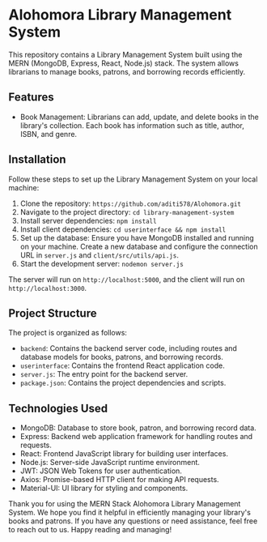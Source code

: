 # Alohomora Library Management System

This repository contains a Library Management System built using the MERN (MongoDB, Express, React, Node.js) stack. The system allows librarians to manage books, patrons, and borrowing records efficiently.

## Features

- Book Management: Librarians can add, update, and delete books in the library's collection. Each book has information such as title, author, ISBN, and genre.


## Installation

Follow these steps to set up the Library Management System on your local machine:

1. Clone the repository: `https://github.com/aditi578/Alohomora.git`
2. Navigate to the project directory: `cd library-management-system`
3. Install server dependencies: `npm install`
4. Install client dependencies: `cd userinterface && npm install`
5. Set up the database: Ensure you have MongoDB installed and running on your machine. Create a new database and configure the connection URL in `server.js` and `client/src/utils/api.js`.
6. Start the development server: `nodemon server.js`

The server will run on `http://localhost:5000`, and the client will run on `http://localhost:3000`.

## Project Structure

The project is organized as follows:

- `backend`: Contains the backend server code, including routes and database models for books, patrons, and borrowing records.
- `userinterface`: Contains the frontend React application code.
- `server.js`: The entry point for the backend server.
- `package.json`: Contains the project dependencies and scripts.

## Technologies Used

- MongoDB: Database to store book, patron, and borrowing record data.
- Express: Backend web application framework for handling routes and requests.
- React: Frontend JavaScript library for building user interfaces.
- Node.js: Server-side JavaScript runtime environment.
- JWT: JSON Web Tokens for user authentication.
- Axios: Promise-based HTTP client for making API requests.
- Material-UI: UI library for styling and components.


Thank you for using the MERN Stack Alohomora Library Management System. We hope you find it helpful in efficiently managing your library's books and patrons. If you have any questions or need assistance, feel free to reach out to us. Happy reading and managing!
